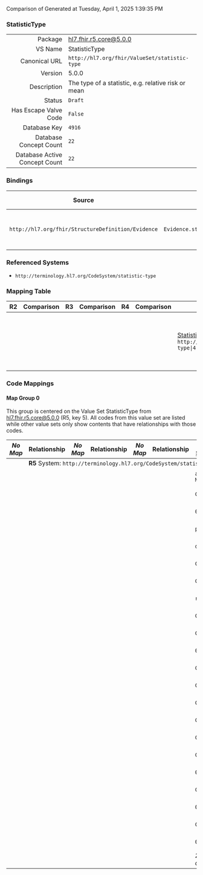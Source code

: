 Comparison of 
Generated at Tuesday, April 1, 2025 1:39:35 PM

### StatisticType

|      |     |
| ---: | --- |
| Package | hl7.fhir.r5.core@5.0.0 |
| VS Name | StatisticType |
| Canonical URL | `http://hl7.org/fhir/ValueSet/statistic-type` |
| Version | 5.0.0 |
| Description | The type of a statistic, e.g. relative risk or mean |
| Status | `Draft` |
| Has Escape Valve Code | `False` |
| Database Key | `4916` |
| Database Concept Count | `22` |
| Database Active Concept Count | `22` |
### Bindings

| Source | Element | Binding | Strength | Element Short |
| ------ | ------- | ------- | -------- | ------------- |
| `http://hl7.org/fhir/StructureDefinition/Evidence` | `Evidence.statistic.statisticType` | `http://hl7.org/fhir/ValueSet/statistic-type` | `Extensible` | Type of statistic, e.g., relative risk |

### Referenced Systems

* `http://terminology.hl7.org/CodeSystem/statistic-type`
### Mapping Table

| R2 | Comparison | R3 | Comparison | R4 | Comparison | R4B | Comparison | R5
| --- | --- | --- | --- | --- | --- | --- | --- | ---
| | | | | | | [StatisticType](/docs/R4B/ValueSets/StatisticType.md)<br/> `http://hl7.org/fhir/ValueSet/statistic-type\|4.3.0` | →→→→→→→<br/>``<br/>- DBKey: `883`<br/>- Reviewed: `n/a`<br/>- By: `n/a`<br/>→→→→→→→<hr/>←←←←←←←<br/>``<br/>- DBKey: `1144`<br/>- Reviewed: `n/a`<br/>- By: `n/a`<br/>←←←←←←←| [StatisticType](/docs/R5/ValueSets/StatisticType.md)<br/> `http://hl7.org/fhir/ValueSet/statistic-type\|5.0.0` 

### Code Mappings


#### Map Group 0

This group is centered on the Value Set StatisticType from hl7.fhir.r5.core@5.0.0 (R5, key 5).
All codes from this value set are listed while other value sets only show contents that have relationships with those codes.

| *No Map* | Relationship | *No Map* | Relationship | *No Map* | Relationship | [R4B StatisticType](/docs/R4B/ValueSets/StatisticType.md)| Relationship | R5 StatisticType
| --- | --- | --- | --- | --- | --- | --- | --- | ---
| <td colspan="8">**R5** System: `http://terminology.hl7.org/CodeSystem/statistic-type`
| | | | | | | `absolute-MedianDiff`| _Equivalent_ <br/>(8201/10506)| **`absolute-MedianDiff`**
| | | | | | | `C25463`| _Equivalent_ <br/>(8191/10496)| **`C25463`**
| | | | | | | `0000301`| _Equivalent_ <br/>(8184/10489)| **`0000301`**
| | | | | | | `predictedRisk`| _Equivalent_ <br/>(8203/10508)| **`predictedRisk`**
| | | | | | | `descriptive`| _Equivalent_ <br/>(8202/10507)| **`descriptive`**
| | | | | | | `C93150`| _Equivalent_ <br/>(8199/10504)| **`C93150`**
| | | | | | | `C16726`| _Equivalent_ <br/>(8188/10493)| **`C16726`**
| | | | | | | `rate-ratio`| _Equivalent_ <br/>(8204/10509)| **`rate-ratio`**
| | | | | | | `C25564`| _Equivalent_ <br/>(8192/10497)| **`C25564`**
| | | | | | | `C53319`| _Equivalent_ <br/>(8196/10501)| **`C53319`**
| | | | | | | `0000457`| _Equivalent_ <br/>(8186/10491)| **`0000457`**
| | | | | | | `C28007`| _Equivalent_ <br/>(8194/10499)| **`C28007`**
| | | | | | | `C25570`| _Equivalent_ <br/>(8193/10498)| **`C25570`**
| | | | | | | `C16932`| _Equivalent_ <br/>(8189/10494)| **`C16932`**
| | | | | | | `C65172`| _Equivalent_ <br/>(8198/10503)| **`C65172`**
| | | | | | | `C17010`| _Equivalent_ <br/>(8190/10495)| **`C17010`**
| | | | | | | `C44256`| _Equivalent_ <br/>(8195/10500)| **`C44256`**
| | | | | | | `0000565`| _Equivalent_ <br/>(8187/10492)| **`0000565`**
| | | | | | | `C93152`| _Equivalent_ <br/>(8200/10505)| **`C93152`**
| | | | | | | `0000424`| _Equivalent_ <br/>(8185/10490)| **`0000424`**
| | | | | | | `C65171`| _Equivalent_ <br/>(8197/10502)| **`C65171`**
| | | | | | | `0000100`| _Equivalent_ <br/>(8183/10488)| **`0000100`**
| | | | | | | *22 of 22 codes used* | | *22 of 22 codes used* 

